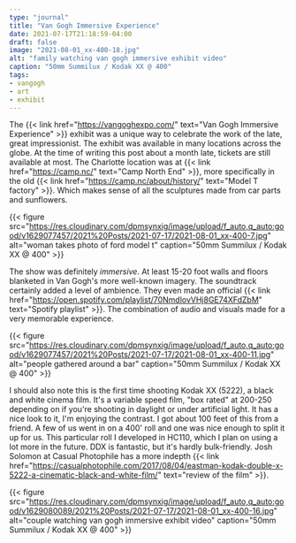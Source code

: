 ```yaml
---
type: "journal"
title: "Van Gogh Immersive Experience"
date: 2021-07-17T21:18:59-04:00
draft: false
image: "2021-08-01_xx-400-18.jpg"
alt: "family watching van gogh immersive exhibit video"
caption: "50mm Summilux / Kodak XX @ 400"
tags:
- vangogh
- art
- exhibit
---
```


The {{< link href="https://vangoghexpo.com/" text="Van Gogh Immersive Experience" >}} exhibit was a unique way to celebrate the work of the late, great impressionist. The exhibit was available in many locations across the globe. At the time of writing this post about a month late, tickets are still available at most. The Charlotte location was at {{< link href="https://camp.nc/" text="Camp North End" >}}, more specifically in the old {{< link href="https://camp.nc/about/history/" text="Model T factory" >}}. Which makes sense of all the sculptures made from car parts and sunflowers.

{{< figure src="https://res.cloudinary.com/dpmsynxig/image/upload/f_auto,q_auto:good/v1629077457/2021%20Posts/2021-07-17/2021-08-01_xx-400-7.jpg" alt="woman takes photo of ford model t" caption="50mm Summilux / Kodak XX @ 400" >}}

The show was definitely _immersive_. At least 15-20 foot walls and floors blanketed in Van Gogh's more well-known imagery. The soundtrack certainly added a level of ambience. They even made an official {{< link href="https://open.spotify.com/playlist/70NmdlovVHj8GE74XFdZbM" text="Spotify playlist" >}}. The combination of audio and visuals made for a very memorable experience.

{{< figure src="https://res.cloudinary.com/dpmsynxig/image/upload/f_auto,q_auto:good/v1629077457/2021%20Posts/2021-07-17/2021-08-01_xx-400-11.jpg" alt="people gathered around a bar" caption="50mm Summilux / Kodak XX @ 400" >}}

I should also note this is the first time shooting Kodak XX (5222), a black and white cinema film. It's a variable speed film, "box rated" at 200-250 depending on if you're shooting in daylight or under artificial light. It has a nice look to it, I'm enjoying the contrast. I got about 100 feet of this from a friend. A few of us went in on a 400' roll and one was nice enough to split it up for us. This particular roll I developed in HC110, which I plan on using a lot more in the future. DDX is fantastic, but it's hardly bulk-friendly. Josh Solomon at Casual Photophile has a more indepth {{< link href="https://casualphotophile.com/2017/08/04/eastman-kodak-double-x-5222-a-cinematic-black-and-white-film/" text="review of the film" >}}.

{{< figure src="https://res.cloudinary.com/dpmsynxig/image/upload/f_auto,q_auto:good/v1629080089/2021%20Posts/2021-07-17/2021-08-01_xx-400-16.jpg" alt="couple watching van gogh immersive exhibit video" caption="50mm Summilux / Kodak XX @ 400" >}}
